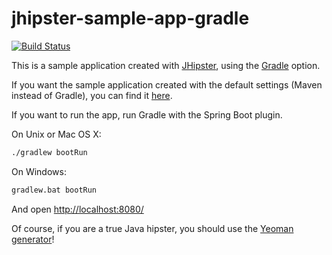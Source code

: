 jhipster-sample-app-gradle
==========================

[![Build Status](https://drone.io/github.com/jhipster/jhipster-sample-app-gradle/status.png)](https://drone.io/github.com/jhipster/jhipster-sample-app-gradle/latest)

This is a sample application created with [JHipster](https://github.com/jdubois/generator-jhipster), using the [Gradle](http://www.gradle.org/) option.

If you want the sample application created with the default settings (Maven instead of Gradle), you can find it [here](https://github.com/jhipster/jhipster-sample-app).

If you want to run the app, run Gradle with the Spring Boot plugin.

On Unix or Mac OS X:

```bash
./gradlew bootRun
```

On Windows:

```bash
gradlew.bat bootRun
```

And open [http://localhost:8080/](http://localhost:8080/)

Of course, if you are a true Java hipster, you should use the [Yeoman generator](https://github.com/jdubois/generator-jhipster)!
